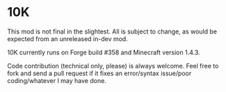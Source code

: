 10K
===
This mod is not final in the slightest. All is subject to change, as would be expected from an unreleased in-dev mod.

10K currently runs on Forge build #358 and Minecraft version 1.4.3.

Code contribution (technical only, please) is always welcome. Feel free to fork and send a pull request if it fixes an error/syntax issue/poor coding/whatever I may have done.
